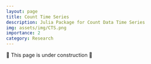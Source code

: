 ```yaml
---
layout: page
title: Count Time Series
description: Julia Package for Count Data Time Series
img: assets/img/CTS.png
importance: 2
category: Research
---
```


🚧 This page is under construction 🚧
